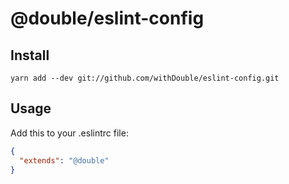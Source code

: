 # @double/eslint-config

## Install

```
yarn add --dev git://github.com/withDouble/eslint-config.git
```

## Usage

Add this to your .eslintrc file:

```json
{
  "extends": "@double"
}
```
